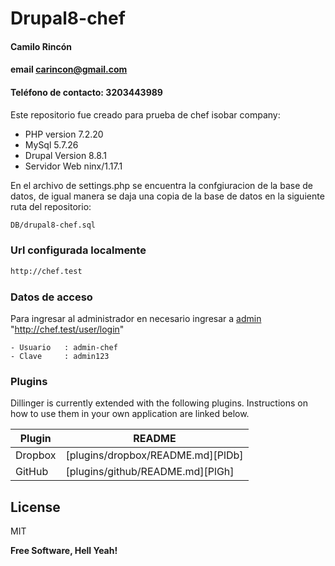 # Drupal8-chef
#### Camilo Rincón
#### email carincon@gmail.com
#### Teléfono de contacto: 3203443989

Este repositorio fue creado para prueba de chef isobar company:

- PHP version 7.2.20
- MySql 5.7.26
- Drupal Version 8.8.1
- Servidor Web ninx/1.17.1

En el archivo de settings.php se encuentra la confgiuracion de la base de datos, de igual manera se daja una copia de la base de datos en la siguiente ruta del repositorio:
```sh
DB/drupal8-chef.sql
```

### Url configurada localmente
```sh
http://chef.test
```

### Datos de acceso
Para ingresar al administrador en necesario ingresar a [admin](http://chef.test/user/login) "http://chef.test/user/login"

    - Usuario   : admin-chef
    - Clave     : admin123

### Plugins

Dillinger is currently extended with the following plugins. Instructions on how to use them in your own application are linked below.

| Plugin | README |
| ------ | ------ |
| Dropbox | [plugins/dropbox/README.md][PlDb] |
| GitHub | [plugins/github/README.md][PlGh] |

License
----

MIT


**Free Software, Hell Yeah!**